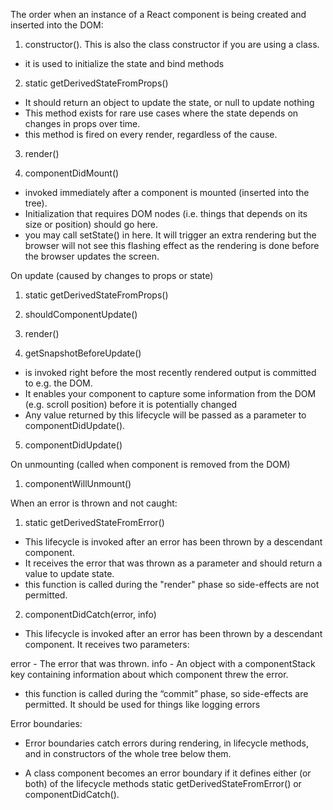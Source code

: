 The order when an instance of a React component is being created and inserted into the DOM:
1. constructor(). 
This is also the class constructor if you are using a class.
- it is used to initialize the state and bind methods

2. static getDerivedStateFromProps()
- It should return an object to update the state, or null to update nothing
- This method exists for rare use cases where the state depends on changes in props over time.
- this method is fired on every render, regardless of the cause. 

3. render()

4. componentDidMount()
- invoked immediately after a component is mounted (inserted into the tree).
- Initialization that requires DOM nodes (i.e. things that depends on its size or position) should go here. 
- you may call setState() in here. It will trigger an extra rendering but the browser will not see this flashing effect as the rendering is done before the browser updates the screen.

On update (caused by changes to props or state)
1. static getDerivedStateFromProps()

2. shouldComponentUpdate()

3. render()

4. getSnapshotBeforeUpdate()
- is invoked right before the most recently rendered output is committed to e.g. the DOM.
- It enables your component to capture some information from the DOM (e.g. scroll position) before it is potentially changed
- Any value returned by this lifecycle will be passed as a parameter to componentDidUpdate().

5. componentDidUpdate()


On unmounting (called when component is removed from the DOM)
1. componentWillUnmount()

When an error is thrown and not caught:
1. static getDerivedStateFromError()
- This lifecycle is invoked after an error has been thrown by a descendant component. 
- It receives the error that was thrown as a parameter and should return a value to update state.
- this function is called during the "render" phase so side-effects are not permitted.

2. componentDidCatch(error, info)
- This lifecycle is invoked after an error has been thrown by a descendant component. It receives two parameters:

error - The error that was thrown.
info - An object with a componentStack key containing information about which component threw the error.

- this function is called during the “commit” phase, so side-effects are permitted. It should be used for things like logging errors


Error boundaries:
- Error boundaries catch errors during rendering, in lifecycle methods, and in constructors of the whole tree below them.

- A class component becomes an error boundary if it defines either (or both) of the lifecycle methods static getDerivedStateFromError() or componentDidCatch(). 